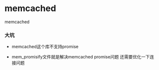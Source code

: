 # memcached
memcached

### 大坑

* memcached这个库不支持promise

* mem_promisify文件就是解决memcached promise问题 还需要优化一下连接问题